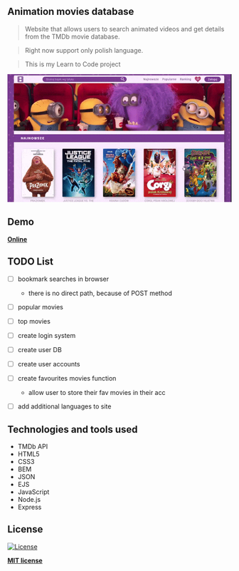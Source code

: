 
## Animation movies database

> Website that allows users to search animated videos and get details from the TMDb movie database.

> Right now support only polish language.

> This is my Learn to Code project

![Screencast](demo.gif)

## Demo

**[Online](https://baza-bajek.herokuapp.com/)**

## TODO List

- [ ] bookmark searches in browser
   - there is no direct path, because of POST method
- [ ] popular movies
- [ ] top movies
- [ ] create login system
- [ ] create user DB
- [ ] create user accounts
- [ ] create favourites movies function
  - allow user to store their fav movies in their acc
- [ ] add additional languages to site


## Technologies and tools used

* TMDb API
* HTML5
* CSS3
* BEM
* JSON
* EJS
* JavaScript
* Node.js
* Express

## License

[![License](http://img.shields.io/:license-mit-blue.svg?style=flat-square)](http://badges.mit-license.org)

**[MIT license](http://opensource.org/licenses/mit-license.php)**


